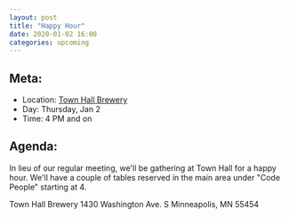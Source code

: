 ```yaml
---
layout: post
title: "Happy Hour"
date: 2020-01-02 16:00
categories: upcoming
---
```


## Meta:

- Location: [Town Hall Brewery](https://townhallbrewery.com)
- Day: Thursday, Jan 2
- Time: 4 PM and on

## Agenda:

In lieu of our regular meeting, we'll be gathering at Town Hall for a happy hour. 
We'll have a couple of tables reserved in the main area under "Code People" starting at 4.

Town Hall Brewery
1430 Washington Ave. S
Minneapolis, MN 55454
